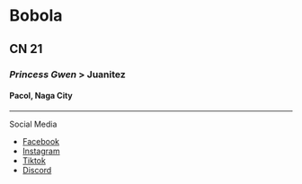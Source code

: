 # Bobola
## CN 21
### *Princess Gwen* > Juanitez 
#### Pacol, Naga City
---
Social Media 
- [Facebook](https:facebook.com)
- [Instagram](https:instagram.com)
- [Tiktok](https:tiktok.com)
- [Discord](https:discord.com)
